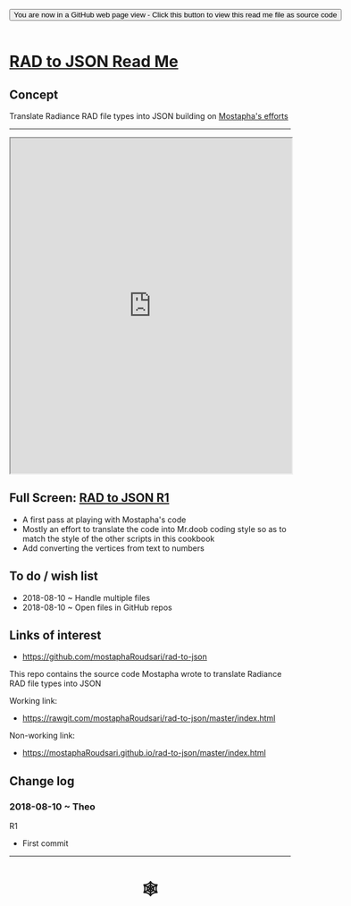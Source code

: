 <span style=display:none; >[You are now in a GitHub source code view - click this link to view Read Me file as a web page]( https://www.ladybug.tools/spider/index.html#cookbook/rad-to-json/README.md "View file as a web page." ) </span>
<div><input type=button class="btn btn-secondary btn-sm" onclick="window.location.href='https://github.com/ladybug-tools/spider/blob/master/cookbook/rad-to-json/README.md'";
value='You are now in a GitHub web page view - Click this button to view this read me file as source code' ></div>

<br>

# [RAD to JSON Read Me]( #cookbook/rad-to-json/README.md )

## Concept

Translate Radiance RAD file types into JSON building on [Mostapha's efforts]( https://github.com/mostaphaRoudsari/rad-to-json )

***
<iframe src=https://www.ladybug.tools/spider/cookbook/rad-to-json/r1/rad-to-json.html width=100% height=600px >Iframes are not viewable in GitHub source code view<</iframe>

## Full Screen: [RAD to JSON R1]( https://www.ladybug.tools/spider/cookbook/rad-to-json/r1/rad-to-json.html )

* A first pass at playing with Mostapha's code
* Mostly an effort to translate the code into Mr.doob coding style so as to match the style of the other scripts in this cookbook
* Add converting the vertices from text to numbers



## To do / wish list

* 2018-08-10 ~ Handle multiple files
* 2018-08-10 ~ Open files in GitHub repos


## Links of interest

* https://github.com/mostaphaRoudsari/rad-to-json

This repo contains the source code Mostapha wrote to translate Radiance RAD file types into JSON

Working link:
* https://rawgit.com/mostaphaRoudsari/rad-to-json/master/index.html

Non-working link:
* https://mostaphaRoudsari.github.io/rad-to-json/master/index.html



## Change log


### 2018-08-10 ~ Theo

R1
* First commit

***

# <center title="hello!" ><a href=javascript:window.scrollTo(0,0); style=text-decoration:none; > &#x1f578; </a></center>

